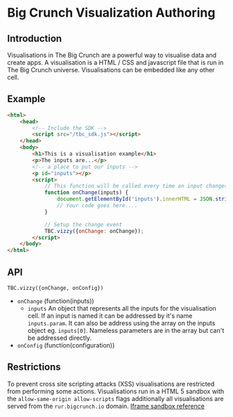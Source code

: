 # Big Crunch Visualization Authoring

## Introduction

Visualisations in The Big Crunch are a powerful way to visualise data and create apps. A visualisation is a HTML / CSS and javascript file that is run in The Big Crunch universe. Visualisations can be embedded like any other cell.

## Example

```html
<html>
    <head>
        <!-- Include the SDK -->
        <script src="/tbc_sdk.js"></script>
    </head>
    <body>
        <h1>This is a visualisation example</h1>
        <p>The inputs are...</p>
        <!-- a place to put our inputs -->
        <p id="inputs"></p>
        <script>
            // This function will be called every time an input changes
            function onChange(inputs) {
                document.getElementById('inputs').innerHTML = JSON.stringify(inputs);
                // Your code goes here....
            }

            // Setup the change event
            TBC.vizzy({onChange: onChange});
        </script>
    </body>
</html>
```

## API

`TBC.vizzy({onChange, onConfig})`

- `onChange` (function(inputs))
  - `inputs` An object that represents all the inputs for the visualisation cell. If an input is named it can be addressed by it's name `inputs.param`. It can also be address using the array on the inputs object eg. `inputs[0]`. Nameless parameters are in the array but can't be addressed directly.
- `onConfig` (function(configuration))

## Restrictions

To prevent cross site scripting attacks (XSS) visualisations are restricted from performing some actions. Visualisations run in a HTML 5 sandbox with the `allow-same-origin allow-scripts` flags additionally all visualisations are served from the `rur.bigcrunch.io` domain. [Iframe sandbox reference](https://www.w3schools.com/tags/att_iframe_sandbox.asp)
